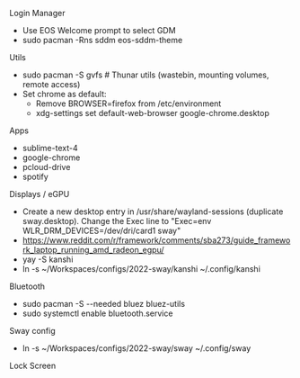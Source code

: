 Login Manager
- Use EOS Welcome prompt to select GDM
- sudo pacman -Rns sddm eos-sddm-theme

Utils
- sudo pacman -S gvfs # Thunar utils (wastebin, mounting volumes, remote access)
- Set chrome as default:
	- Remove BROWSER=firefox from /etc/environment
	- xdg-settings set default-web-browser google-chrome.desktop

Apps
- sublime-text-4
- google-chrome
- pcloud-drive
- spotify

Displays / eGPU
- Create a new desktop entry in /usr/share/wayland-sessions (duplicate sway.desktop). Change the Exec line to "Exec=env WLR_DRM_DEVICES=/dev/dri/card1 sway"
- https://www.reddit.com/r/framework/comments/sba273/guide_framework_laptop_running_amd_radeon_egpu/
- yay -S kanshi
- ln -s ~/Workspaces/configs/2022-sway/kanshi ~/.config/kanshi

Bluetooth
- sudo pacman -S --needed bluez bluez-utils
- sudo systemctl enable bluetooth.service

Sway config
- ln -s ~/Workspaces/configs/2022-sway/sway ~/.config/sway

Lock Screen
